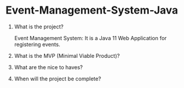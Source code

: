 # Event-Management-System-Java

  

1. What is the project?

    Event Management System: It is a Java 11 Web Application for registering events.

2. What is the MVP (Minimal Viable Product)?


3. What are the nice to haves?


5. When will the project be complete?


